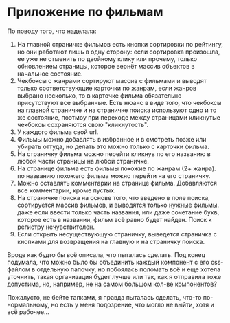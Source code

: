 # Приложение по фильмам
По поводу того, что наделала:
1) На главной страничке фильмов есть кнопки сортировки по рейтингу, но они работают лишь в одну сторону: 
если сортировка произошла, ее уже не отменить по двойному клику или прочему, только обновлением страницы, 
которое вернёт массив объектов в начальное состояние.
2) Чекбоксы с жанрами сортируют массив с фильмами и выводят только соответствующие карточки по жанрам, 
если жанров выбрано несколько, то в карточке фильма обязательно присутствуют все выбранные.
Есть нюанс в виде того, что чекбоксы на главной страничке и на страничке поиска используют одно и то же состояние,
поэтмоу при переходе между страницами кликнутые чекбоксы сохраняются свою "кликнутость". 
3) У каждого фильма свой url.
4) Фильмы можно добавлять в избранное и в смотреть позже или убирать оттуда, но делать это можно только с карточки фильма.
5) На страничку фильма можно перейти кликнув по его названию в любой части страницы на любой страничке.
6) На странице фильма есть фильмы похожие по жанрам (2+ жанра). по названию похожего фильма можно перейти на его страничку.
7) Можно оставлять комментарии на странице фильма. Добавляются все комментарии, кроме пустых.
8) На страничке поиска на основе того, что введено в поле поиска, сортируется массив фильмов, и выводятся только нужные фильмы.
даже если ввести только часть названия, или даже сочетание букв, которое есть в названии, фильм всё равно будет найден.
Поиск к регистру нечувствителен.
9) Если открыть несуществующую страничку, выведется страничка с кнопками для возвращения на главную и на страничку поиска.

Вроде как будто бы всё описала, что пыталась сделать. Под конец подумала, что можно было бы объединить каждый компонент с его css-файлом
в отдельную папочку, но побоялась поломать всё и еще хотела уточнить, такая организация будет лучше или так, как я отправила тоже допустима, 
но, например, не на самом большом кол-ве компонентов?


Пожалусто, не бейте тапками, я правда пыталась сделать, что-то по-нормальному, но есть у меня подозрение, что могло не выйти, хотя и всё рабочее...

